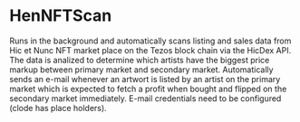# HenNFTScan
Runs in the background and automatically scans listing and sales data from Hic et Nunc NFT market place on the Tezos block chain via the HicDex API. The data is analized to determine which artists have the biggest price markup between primary market and secondary market. Automatically sends an e-mail whenever an artwort is listed by an artist on the primary market which is expected to fetch a profit when bought and flipped on the secondary market immediately. E-mail credentials need to be configured (clode has place holders).